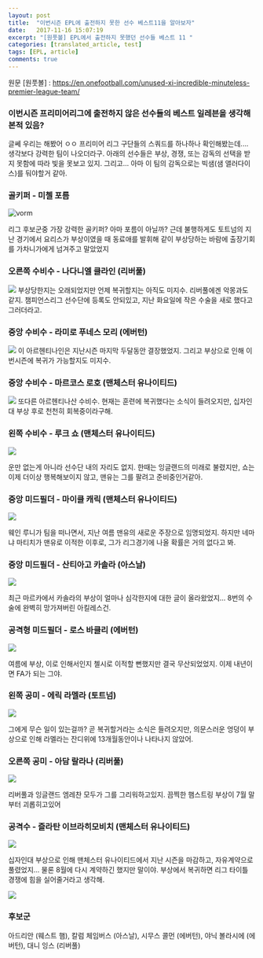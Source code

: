 ```yaml
---
layout: post
title:  "이번시즌 EPL에 출전하지 못한 선수 베스트11을 알아보자"
date:   2017-11-16 15:07:19
excerpt: "[원풋볼] EPL에서 출전하지 못했던 선수들 베스트 11 "
categories: [translated_article, test]
tags: [EPL, article]
comments: true
---
```

원문 [원풋볼] :  https://en.onefootball.com/unused-xi-incredible-minuteless-premier-league-team/

### 이번시즌 프리미어리그에 출전하지 않은 선수들의 베스트 일레븐을 생각해본적 있음?

글쎄 우리는 해봤어 ㅇㅇ 프리미어 리그 구단들의 스쿼드를 하나하나 확인해봤는데.... 생각보다 강력한 팀이 나오더라구. 아래의 선수들은 부상, 경쟁, 또는 감독의 선택을 받지 못함에 따라 빛을 못보고 있지. 그리고... 아마 이 팀의 감독으로는 빅샘(샘 앨러다이스)를 둬야할거 같아.

### 골키퍼 - 미첼 포름

![vorm](http://image.fmkorea.com/files/attach/new/20171116/340354/710748072/838480153/ea9781f2a4ba3164707eb7136ed5cd35.png)

리그 후보군중 가장 강력한 골키퍼? 아마 포름이 아닐까? 근데 불행하게도 토트넘의 지난 경기에서 요리스가 부상이였을 때 동료애를 발휘해 같이 부상당하는 바람에 출장기회를 가차니가에게 넘겨주고 말았었지

### 오른쪽 수비수 - 나다니엘 클라인 (리버풀)
![](http://www.fmkorea.com/files/attach/new/20171116/340354/710748072/838480153/60f2be317c2003ce53fd1dad0cc2d8dd.png)
부상당한지는 오래되었지만 언제 복귀할지는 아직도 미지수. 리버풀에겐 악몽과도 같지. 챔피언스리그 선수단에 등록도 안되있고, 지난 화요일에 작은 수술을 새로 했다고 그러더라고.

### 중앙 수비수 - 라미로 푸네스 모리 (에버턴)
![](http://www.fmkorea.com/files/attach/new/20171116/340354/710748072/838480153/2b748881f238b3f034452ae3b71fc7e1.png)
이 아르헨티나인은 지난시즌 마지막 두달동안 결장했었지. 그리고 부상으로 인해 이번시즌에 복귀가 가능할지도 미지수.

### 중앙 수비수 - 마르코스 로호 (맨체스터 유나이티드)
![](http://www.fmkorea.com/files/attach/new/20171116/340354/710748072/838480153/bc01efa738bfb2588891a7e8f583efeb.png)
또다른 아르헨티나산 수비수. 현재는 훈련에 복귀했다는 소식이 들려오지만, 십자인대 부상 후로 천천히 회복중이라구해.

### 왼쪽 수비수 - 루크 쇼 (맨체스터 유나이티드)
![](http://www.fmkorea.com/files/attach/new/20171116/340354/710748072/838480153/6a484ec2829dcf12c543b9361de28e85.png)

운만 없는게 아니라 선수단 내의 자리도 없지. 한때는 잉글랜드의 미래로 불렸지만, 쇼는 이제 더이상 행복해보이지 않고, 맨유는 그를 팔려고 준비중인거같아.

### 중앙 미드필더 - 마이클 캐릭 (맨체스터 유나이티드)
![](http://www.fmkorea.com/files/attach/new/20171116/340354/710748072/838480153/67b4b804fac315c50a23283353174188.png)

웨인 루니가 팀을 떠나면서, 지난 여름 맨유의 새로운 주장으로 임명되었지. 하지만 네마냐 마티치가 맨유로 이적한 이후로, 그가 리그경기에 나올 확률은 거의 없다고 봐.

### 중앙 미드필더 - 산티아고 카솔라 (아스날)
![](http://www.fmkorea.com/files/attach/new/20171116/340354/710748072/838480153/99b983892094b5c6d2fc3736e15da7d1_1.png)

최근 마르카에서 카솔라의 부상이 얼마나 심각한지에 대한 글이 올라왔었지... 8번의 수술에 완벽히 망가져버린 아킬레스건.

### 공격형 미드필더 - 로스 바클리 (에버턴)
![](http://www.fmkorea.com/files/attach/new/20171116/340354/710748072/838480153/1afd77b3d2b22ddca6fd1de4e6088ac2.png)

여름에 부상, 이로 인해서인지 첼시로 이적할 뻔했지만 결국 무산되었었지. 이제 내년이면 FA가 되는 그야.

### 왼쪽 공미 - 에릭 라멜라 (토트넘)
![](http://www.fmkorea.com/files/attach/new/20171116/340354/710748072/838480153/ab648c561aa3b912234486b971f3326c.png)

그에게 무슨 일이 있는걸까? 곧 복귀할거라는 소식은 들려오지만, 의문스러운 엉덩이 부상으로 인해 라멜라는 잔디위에 13개월동안이나 나타나지 않았어.

### 오른쪽 공미 - 아담 랄라나 (리버풀)
![](http://www.fmkorea.com/files/attach/new/20171116/340354/710748072/838480153/40c4765eec8771900d7bc04740b6b93a.png)

리버풀과 잉글랜드 엠레찬 모두가 그를 그리워하고있지. 끔찍한 햄스트링 부상이 7월 말부터 괴롭히고있어

### 공격수 - 즐라탄 이브라히모비치 (맨체스터 유나이티드)

![](http://www.fmkorea.com/files/attach/new/20171116/340354/710748072/838480153/956d5ea097f0d997e1b08cc51314dd67.png)

십자인대 부상으로 인해 맨체스터 유나이티드에서 지난 시즌을 마감하고, 자유계약으로 풀렸었지... 물론 8월에 다시 계약하긴 했지만 말이야. 부상에서 복귀하면 리그 타이틀 경쟁에 힘을 실어줄거라고 생각해.

![](http://www.fmkorea.com/files/attach/new/20171116/340354/710748072/838480153/99b983892094b5c6d2fc3736e15da7d1.png)

### 후보군
아드리안 (웨스트 햄), 칼럼 체임버스 (아스날), 시무스 콜먼 (에버턴), 야닉 볼라시에 (에버턴), 대니 잉스 (리버풀)
